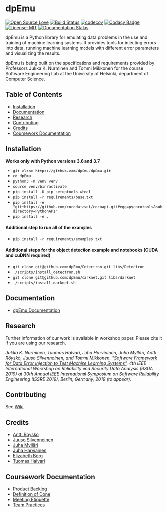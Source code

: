 # dpEmu

[![Open Source Love](https://badges.frapsoft.com/os/v1/open-source.svg?v=103)](https://github.com/ellerbrock/open-source-badges/)
[![Build Status](https://travis-ci.com/dpEmu/dpEmu.svg?branch=master)](https://travis-ci.com/dpEmu/dpEmu)
[![codecov](https://codecov.io/gh/dpEmu/dpEmu/branch/master/graph/badge.svg)](https://codecov.io/gh/dpEmu/dpEmu)
[![Codacy Badge](https://api.codacy.com/project/badge/Grade/87b3b421702b4885a37f4025b59f5381)](https://www.codacy.com/app/thalvari/dpEmu?utm_source=github.com&utm_medium=referral&utm_content=dpEmu/dpEmu&utm_campaign=Badge_Grade)
[![License: MIT](https://img.shields.io/badge/License-MIT-yellow.svg)](https://opensource.org/licenses/MIT)
[![Documentation Status](https://readthedocs.org/projects/dpemu/badge/?version=latest)](https://dpemu.readthedocs.io/en/latest/?badge=latest)

dpEmu is a Python library for emulating data problems in the use and training of machine learning systems. It provides tools for injecting errors into data, running machine learning models with different error parameters and visualizing the results.

dpEmu is being built on the specifications and requirements provided by Professors Jukka K. Nurminen and Tommi Mikkonen for the course Software Engineering Lab at the University of Helsinki, department of Computer Science.


## Table of Contents

* [Installation](#installation)
* [Documentation](#documentation)
* [Research](#research)
* [Contributing](#contributing)
* [Credits](#credits)
* [Coursework Documentation](#coursework-documentation)

## Installation

**Works only with Python versions 3.6 and 3.7**

* `git clone https://github.com/dpEmu/dpEmu.git`
* `cd dpEmu`
* `python3 -m venv venv`
* `source venv/bin/activate`
* `pip install -U pip setuptools wheel`
* `pip install -r requirements/base.txt`
* `pip install -e "git+https://github.com/cocodataset/cocoapi.git#egg=pycocotools&subdirectory=PythonAPI"`
* `pip install -e .`

#### Additional step to run all of the examples

* `pip install -r requirements/examples.txt`

#### Additional steps for the object detection example and notebooks (CUDA and cuDNN required)

* `git clone git@github.com:dpEmu/Detectron.git libs/Detectron`
* `./scripts/install_detectron.sh`
* `git clone git@github.com:dpEmu/darknet.git libs/darknet`
* `./scripts/install_darknet.sh`

## Documentation

* [dpEmu Documentation](https://dpemu.readthedocs.io/en/latest/index.html)

## Research

Further information of our work is available in workshop paper. Please cite it if you are using our research.

*Jukka K. Nurminen, Tuomas Halvari, Juha Harviainen, Juha Mylläri, Antti Röyskö, Juuso Silvennoinen, and Tommi Mikkonen. ["Software Framework for Data Error Injection to Test Machine Learning Systems"](Software_Framework_for_Data_Error_Injection_to_Test_Machine_Learning_Systems.pdf). 4th IEEE International Workshop on Reliability and Security Data Analysis (RSDA 2019) at 30th Annual IEEE International Symposium on Software Reliability Engineering (ISSRE 2019), Berlin, Germany, 2019 (to appear)*.

## Contributing

See [Wiki](https://github.com/dpEmu/dpEmu/wiki/Contributing).

## Credits

* [Antti Röyskö](https://github.com/anroysko)
* [Juuso Silvennoinen](https://github.com/Jsos17)
* [Juha Mylläri](https://github.com/juhamyllari)
* [Juha Harviainen](https://github.com/Kalakuh)
* [Elizabeth Berg](https://github.com/reykjaviks)
* [Tuomas Halvari](https://github.com/thalvari)
  
## Coursework Documentation

* [Product Backlog](https://docs.google.com/spreadsheets/d/1WarfjE1UKnpkwlG3px8kG7dWvZmzVhzRg8-vwbMKG6c)
* [Definition of Done](coursework_docs/definition_of_done.md)
* [Meeting Etiquette](coursework_docs/meeting_etiquette.md)
* [Team Practices](coursework_docs/team_practices.md)
